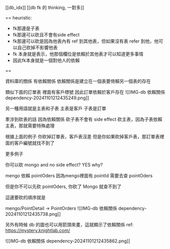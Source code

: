 
[[db_idx]]
[[db fk 的 thinking, 一對多]]



==
heuristic:


- fk那邊是子表
- fk那邊可以砍且不會有side effect
- fk那邊可以砍是因為他表內有 ref 到其他表，但如果沒有表 refer 到他，他可以自己砍掉不影響他表
- fk 本身就是表示，他那個欄位是依賴於其他表才可以知道更多事情
- 因此fk本身就是一個對他人的依賴

==





資料庫的關係
有依賴關係
依賴關係是建立在一個表要倚賴另一個表的存在


類似下面的訂單表
裡面有客戶標號
因此訂單依賴於客戶存在
![[IMG-db 依賴關係 dependency-20241101212435249.png]]

另一種用語就是主表和子表
主表是客戶
子表是訂單

牽涉到砍表的話
因為依賴關係
砍子表不會有 side effect
砍主表，因為子表依賴主表，那就需要特殊處理

根據上面的例子
你砍掉訂單表，客戶表沒差
但是你如果砍掉客戶表，那訂單表裡面的客戶編號就找不到了





更多例子



你可以砍 mongo and no side effect?  YES
why?

mengo 依賴 pointOders
因為mengo裡面有 pointId 需要去查 pointOders

但是你不可以先砍 pointOders, 你砍了
Mongo 就查不到了


這邊要砍的順序就是

mengo/PointDetail -> PointOrders 
![[IMG-db 依賴關係 dependency-20241101212435738.png]]




另外有時候 db 的圖也可以用箭頭來畫，這就顯示了依賴關係
ref: https://mystery.knightlab.com/

![[IMG-db 依賴關係 dependency-20241101212435862.png]]